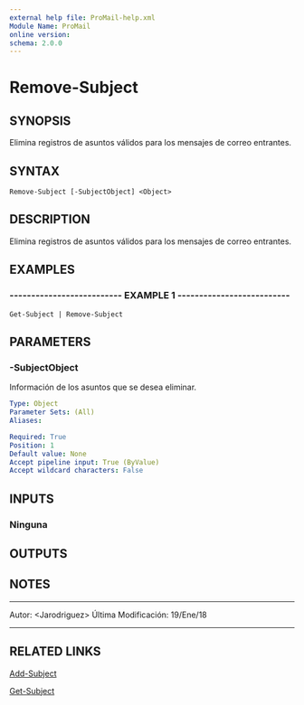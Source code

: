 ```yaml
---
external help file: ProMail-help.xml
Module Name: ProMail
online version: 
schema: 2.0.0
---
```


# Remove-Subject

## SYNOPSIS
Elimina registros de asuntos válidos para los mensajes de correo entrantes.

## SYNTAX

```
Remove-Subject [-SubjectObject] <Object>
```

## DESCRIPTION
Elimina registros de asuntos válidos para los mensajes de correo entrantes.

## EXAMPLES

### -------------------------- EXAMPLE 1 --------------------------
```
Get-Subject | Remove-Subject
```

## PARAMETERS

### -SubjectObject
Información de los asuntos que se desea eliminar.

```yaml
Type: Object
Parameter Sets: (All)
Aliases: 

Required: True
Position: 1
Default value: None
Accept pipeline input: True (ByValue)
Accept wildcard characters: False
```

## INPUTS

### Ninguna

## OUTPUTS

## NOTES
---------------------------------------------------------
Autor: \<Jarodriguez\>
Última Modificación: 19/Ene/18

---------------------------------------------------------

## RELATED LINKS

[Add-Subject](Add-Subject.md)

[Get-Subject](Get-Subject.md)

